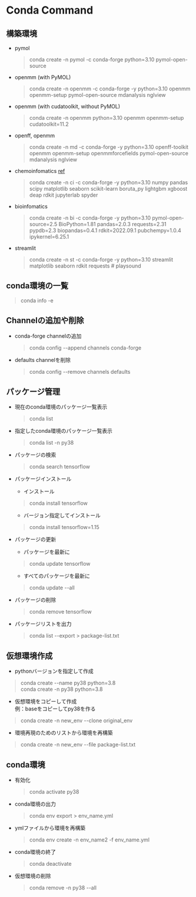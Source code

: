 # Conda Command

## 構築環境
- pymol
  > conda create -n pymol -c conda-forge python=3.10 pymol-open-source

- openmm (with PyMOL)
  > conda create -n openmm -c conda-forge -y python=3.10 openmm openmm-setup pymol-open-source mdanalysis nglview

- openmm (with cudatoolkit, without PyMOL)
  > conda create -n openmm python=3.10 openmm openmm-setup cudatoolkit=11.2
  
- openff, openmm
  > conda create -n md -c conda-forge -y python=3.10 openff-toolkit openmm openmm-setup openmmforcefields pymol-open-source mdanalysis nglview

- chemoinfomatics [ref](https://datachemeng.com/post-4358/)
  > conda create -n ci -c conda-forge -y python=3.10  numpy pandas scipy matplotlib seaborn scikit-learn boruta_py lightgbm xgboost deap rdkit jupyterlab spyder
  
- bioinfomatics
    > conda create -n bi -c conda-forge -y python=3.10 pymol-open-source=2.5 BioPython=1.81 pandas=2.0.3 requests=2.31 pypdb=2.3 biopandas=0.4.1 rdkit=2022.09.1 pubchempy=1.0.4 ipykernel=6.25.1

- streamlit
  > conda create -n st -c conda-forge -y python=3.10 streamlit matplotlib seaborn rdkit requests # playsound


## conda環境の一覧
> conda info -e

## Channelの追加や削除
- conda-forge channelの追加
  > conda config --append channels conda-forge

- defaults channelを削除
  > conda config --remove channels defaults

## パッケージ管理
- 現在のconda環境のパッケージ一覧表示
  > conda list
- 指定したconda環境のパッケージ一覧表示
  > conda list -n py38

- パッケージの検索
  > conda search tensorflow

- パッケージインストール
  - インストール
  > conda install tensorflow
  - バージョン指定してインストール
  > conda install tensorflow=1.15

- パッケージの更新
  - パッケージを最新に
  > conda update tensorflow
  - すべてのパッケージを最新に
  > conda update --all

- パッケージの削除
  > conda remove tensorflow

- パッケージリストを出力
  > conda list --export > package-list.txt


## 仮想環境作成
-  pythonバージョンを指定して作成
> conda create --name py38 python=3.8  
> conda create -n py38 python=3.8

- 仮想環境をコピーして作成  
例：baseをコピーしてpy38を作る

> conda create -n new_env --clone original_env

- 環境再現のためのリストから環境を再構築
> conda create -n new_env --file package-list.txt

## conda環境
- 有効化
  > conda activate py38

- conda環境の出力
  > conda env export > env_name.yml

- ymlファイルから環境を再構築
    > conda env create -n env_name2 -f env_name.yml

- conda環境の終了
    > conda deactivate

- 仮想環境の削除
    > conda remove -n py38 --all

